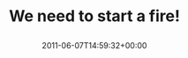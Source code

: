 ---
retweeted: false
source: <a href="http://itunes.apple.com/us/app/twitter/id409789998?mt=12" rel="nofollow">Twitter
  for Mac</a>
entities:
  hashtags: []
  symbols: []
  user_mentions: []
  urls:
  - url: http://t.co/O3C3Z1C
    expanded_url: http://www.savagechickens.com/2011/06/corporate-survivalist.html
    display_url: savagechickens.com/2011/06/corpor…
    indices:
    - '25'
    - '44'
display_text_range:
- '0'
- '44'
favorite_count: '0'
id_str: '78113871558217728'
truncated: false
retweet_count: '0'
id: '78113871558217728'
possibly_sensitive: false
created_at: Tue Jun 07 14:59:32 +0000 2011
favorited: false
full_text: We need to start a fire!
lang: en
quote_url: http://www.savagechickens.com/2011/06/corporate-survivalist.html
tags:
- pesos/twitter
date: '2011-06-07T14:59:32+00:00'
src: https://twitter.com/bascht/status/78113871558217728
original_url: https://twitter.com/bascht/status/78113871558217728
type: twitter_tweet
text: We need to start a fire!
title: 'We need to start a fire!

  '

---